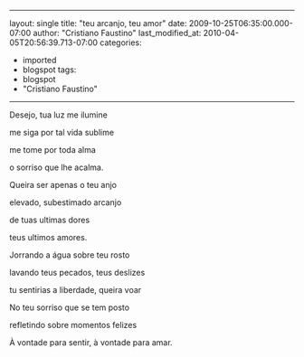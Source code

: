 
---
layout: single
title: "teu arcanjo, teu amor"
date: 2009-10-25T06:35:00.000-07:00
author: "Cristiano Faustino"
last_modified_at: 2010-04-05T20:56:39.713-07:00
categories:
  - imported
  - blogspot
tags:
  - blogspot
  - "Cristiano Faustino"
---

Desejo, tua luz me ilumine

me siga por tal vida sublime

me tome por toda alma

o sorriso que lhe acalma.



Queira ser apenas o teu anjo

elevado, subestimado arcanjo

de tuas ultimas dores

teus ultimos amores.



Jorrando a água sobre teu rosto      

lavando teus pecados, teus deslizes

tu sentirias a liberdade, queira voar



No teu sorriso que se tem posto

refletindo sobre momentos felizes

À vontade para sentir, à vontade para amar.
